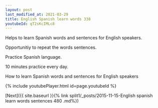 ```yaml
---
layout: post
last_modified_at: 2021-03-29
title: English Spanish learn words 338 
youtubeId: qT2sKcIMLc8
---
```

 
 
Helps to learn Spanish words and sentences for English speakers.

Opportunitiy to repeat the words sentences. 

Practice Spanish language. 
 
10 minutes practice every day. 
 
How to learn Spanish words and sentences for English speakers 
 
{% include youtubePlayer.html id=page.youtubeId %}
 
 
[Next]({{ site.baseurl }}{% link  split1/_posts/2015-11-15-English spanish learn words sentences 480 .md%})
 
